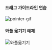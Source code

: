#### 드래그 가이드라인 연습
![pointer-gif](https://github.com/sylee6529/Study/assets/68765200/46c7f285-f8c7-41c2-8b82-4bc7da21fd12)
#### 와플 옮기기 예제
![와플옮기기](https://github.com/sylee6529/Study/assets/68765200/9fe642c9-9dff-4d05-ae14-0bb4fd74c7a8)

